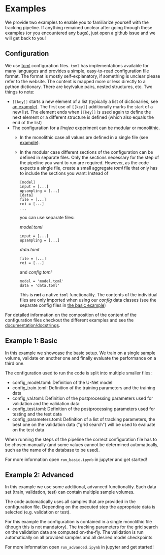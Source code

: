 Examples
==========

We provide two examples to enable you to familiarize yourself with the tracking pipeline.
If anything remained unclear after going through these examples (or you encountered any bugs), just open a github issue and we will get back to you!


Configuration
---------------

We use [toml](https://toml.io) configuration files.
`toml` has implementations available for many languages and provides a simple, easy-to-read configuration file format.
The format is mostly self-explanatory, if something is unclear please refer to the website.
The content is mapped more or less directly to a python dictionary.
There are key/value pairs, nested structures, etc.
Two things to note:
 - `[[key]]` starts a new element of a list (typically a list of dictionaries, see [an example](example_basic/config_parameters.toml)). The first use of `[[key]]` additionally marks the start of a new list. The element ends when `[[key]]` is used again to define the next element or a different structure is defined (which also equals the end of the list)
 - The configuration for a *linajea* experiment can be modular or monolithic.
   - In the monolithic case all values are defined in a single file (see [example](example_advanced/config.toml)).
   - In the modular case different sections of the configuration can be defined in separate files. Only the sections necessary for the step of the pipeline you want to run are required. However, as the code expects a single file, create a small aggregate *toml* file that only has to include the sections you want:
 Instead of
        ```
        [model]
        input = [...]
        upsampling = [...]
        [data]
        file = [...]
        roi = [...]
        ...
        ```
        you can use separate files:

        *model.toml*
        ```
        input = [...]
        upsampling = [...]
        ```
        *data.toml*
        ```
        file = [...]
        roi = [...]
        ```
        and *config.toml*
        ```
        model = 'model.toml'
        data = 'data.toml'
        ```
        This is **not** a native `toml` functionality.
        The contents of the individual files are only imported when using our *config* data classes (see the separate config files in [the basic example](example_basic))

For detailed information on the composition of the content of the configuration files checkout the different examples and see the [documentation/docstrings](../linajea/config).


Example 1: Basic
------------------

In this example we showcase the basic setup.
We train on a single sample volume, validate on another one and finally evaluate the performance on a third one.

The configuration used to run the code is split into multiple smaller files:
 - config\_model.toml: Definition of the U-Net model
 - config\_train.toml: Definition of the training parameters and the training data
 - config\_val.toml: Definition of the postprocessing parameters used for validation and the validation data
 - config\_test.toml: Definition of the postprocessing parameters used for testing and the test data
 - config\_parameters.toml: Definition of a list of tracking parameters, the best one on the validation data ("grid search") will be used to evaluate on the test data

When running the steps of the pipeline the correct configuration file has to be chosen manually (and some values cannot be determined automatically, such as the name of the database to be used).

For more information open `run_basic.ipynb` in jupyter and get started!

Example 2: Advanced
---------------------

In this example we use some additional, advanced functionality.
Each data set (train, validation, test) can contain multiple sample volumes.

The code automatically uses all samples that are provided in the configuration file.
Depending on the executed step the appropriate data is selected (e.g. validation or test).

For this example the configuration is contained in a single monolithic file (though this is not mandatory).
The tracking parameters for the grid search on the validation data are computed on-the-fly.
The validation is run automatically on all provided samples and all desired model checkpoints.

For more information open `run_advanced.ipynb` in jupyter and get started!
